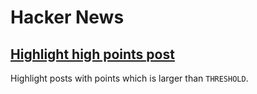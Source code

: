 # Hacker News

## [Highlight high points post](hn-highlight.user.js?raw=true)
Highlight posts with points which is larger than `THRESHOLD`.